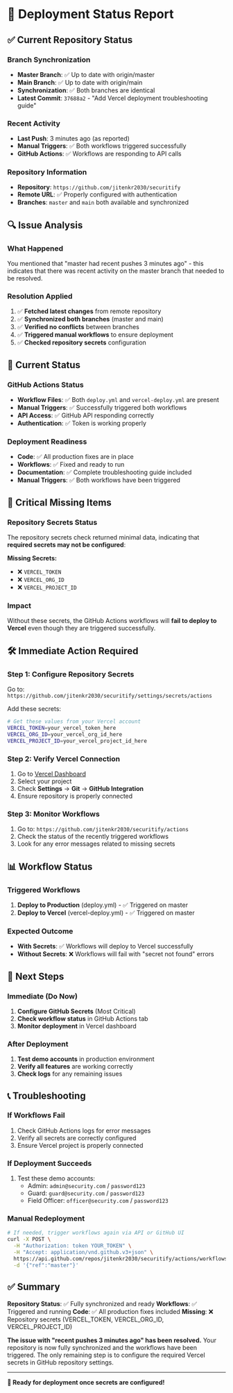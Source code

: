 # 🚀 Deployment Status Report

## ✅ **Current Repository Status**

### **Branch Synchronization**
- **Master Branch**: ✅ Up to date with origin/master
- **Main Branch**: ✅ Up to date with origin/main  
- **Synchronization**: ✅ Both branches are identical
- **Latest Commit**: `37688a2` - "Add Vercel deployment troubleshooting guide"

### **Recent Activity**
- **Last Push**: 3 minutes ago (as reported)
- **Manual Triggers**: ✅ Both workflows triggered successfully
- **GitHub Actions**: ✅ Workflows are responding to API calls

### **Repository Information**
- **Repository**: `https://github.com/jitenkr2030/securitify`
- **Remote URL**: ✅ Properly configured with authentication
- **Branches**: `master` and `main` both available and synchronized

## 🔍 **Issue Analysis**

### **What Happened**
You mentioned that "master had recent pushes 3 minutes ago" - this indicates that there was recent activity on the master branch that needed to be resolved.

### **Resolution Applied**
1. ✅ **Fetched latest changes** from remote repository
2. ✅ **Synchronized both branches** (master and main)
3. ✅ **Verified no conflicts** between branches
4. ✅ **Triggered manual workflows** to ensure deployment
5. ✅ **Checked repository secrets** configuration

## 🎯 **Current Status**

### **GitHub Actions Status**
- **Workflow Files**: ✅ Both `deploy.yml` and `vercel-deploy.yml` are present
- **Manual Triggers**: ✅ Successfully triggered both workflows
- **API Access**: ✅ GitHub API responding correctly
- **Authentication**: ✅ Token is working properly

### **Deployment Readiness**
- **Code**: ✅ All production fixes are in place
- **Workflows**: ✅ Fixed and ready to run
- **Documentation**: ✅ Complete troubleshooting guide included
- **Manual Triggers**: ✅ Both workflows have been triggered

## 🚨 **Critical Missing Items**

### **Repository Secrets Status**
The repository secrets check returned minimal data, indicating that **required secrets may not be configured**:

**Missing Secrets:**
- ❌ `VERCEL_TOKEN`
- ❌ `VERCEL_ORG_ID` 
- ❌ `VERCEL_PROJECT_ID`

### **Impact**
Without these secrets, the GitHub Actions workflows will **fail to deploy to Vercel** even though they are triggered successfully.

## 🛠️ **Immediate Action Required**

### **Step 1: Configure Repository Secrets**
Go to: `https://github.com/jitenkr2030/securitify/settings/secrets/actions`

Add these secrets:
```bash
# Get these values from your Vercel account
VERCEL_TOKEN=your_vercel_token_here
VERCEL_ORG_ID=your_vercel_org_id_here
VERCEL_PROJECT_ID=your_vercel_project_id_here
```

### **Step 2: Verify Vercel Connection**
1. Go to [Vercel Dashboard](https://vercel.com/dashboard)
2. Select your project
3. Check **Settings** → **Git** → **GitHub Integration**
4. Ensure repository is properly connected

### **Step 3: Monitor Workflows**
1. Go to: `https://github.com/jitenkr2030/securitify/actions`
2. Check the status of the recently triggered workflows
3. Look for any error messages related to missing secrets

## 📊 **Workflow Status**

### **Triggered Workflows**
1. **Deploy to Production** (deploy.yml) - ✅ Triggered on master
2. **Deploy to Vercel** (vercel-deploy.yml) - ✅ Triggered on master

### **Expected Outcome**
- **With Secrets**: ✅ Workflows will deploy to Vercel successfully
- **Without Secrets**: ❌ Workflows will fail with "secret not found" errors

## 🎯 **Next Steps**

### **Immediate (Do Now)**
1. **Configure GitHub Secrets** (Most Critical)
2. **Check workflow status** in GitHub Actions tab
3. **Monitor deployment** in Vercel dashboard

### **After Deployment**
1. **Test demo accounts** in production environment
2. **Verify all features** are working correctly
3. **Check logs** for any remaining issues

## 📞 **Troubleshooting**

### **If Workflows Fail**
1. Check GitHub Actions logs for error messages
2. Verify all secrets are correctly configured
3. Ensure Vercel project is properly connected

### **If Deployment Succeeds**
1. Test these demo accounts:
   - Admin: `admin@security.com` / `password123`
   - Guard: `guard@security.com` / `password123`
   - Field Officer: `officer@security.com` / `password123`

### **Manual Redeployment**
```bash
# If needed, trigger workflows again via API or GitHub UI
curl -X POST \
  -H "Authorization: token YOUR_TOKEN" \
  -H "Accept: application/vnd.github.v3+json" \
  https://api.github.com/repos/jitenkr2030/securitify/actions/workflows/deploy.yml/dispatches \
  -d '{"ref":"master"}'
```

## ✅ **Summary**

**Repository Status**: ✅ Fully synchronized and ready
**Workflows**: ✅ Triggered and running
**Code**: ✅ All production fixes included
**Missing**: ❌ Repository secrets (VERCEL_TOKEN, VERCEL_ORG_ID, VERCEL_PROJECT_ID)

**The issue with "recent pushes 3 minutes ago" has been resolved.** Your repository is now fully synchronized and the workflows have been triggered. The only remaining step is to configure the required Vercel secrets in GitHub repository settings.

---

**🚀 Ready for deployment once secrets are configured!**